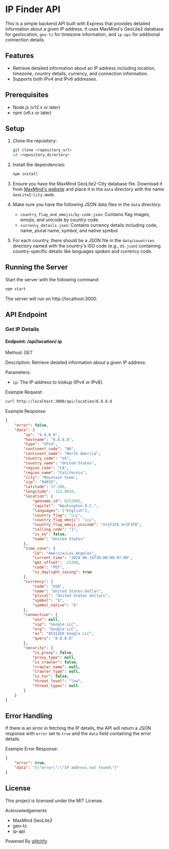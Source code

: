 # IP Finder API

This is a simple backend API built with Express that provides detailed information about a given IP address. It uses MaxMind's GeoLite2 database for geolocation, `geo-tz` for timezone information, and `ip-api` for additional connection details.

## Features

- Retrieve detailed information about an IP address including location, timezone, country details, currency, and connection information.
- Supports both IPv4 and IPv6 addresses.

## Prerequisites

- Node.js (v12.x or later)
- npm (v6.x or later)

## Setup

1. Clone the repository:

    ```sh
    git clone <repository_url>
    cd <repository_directory>
    ```

2. Install the dependencies:

    ```sh
    npm install
    ```

3. Ensure you have the MaxMind GeoLite2-City database file. Download it from [MaxMind's website](https://dev.maxmind.com/geoip/geoip2/geolite2/) and place it in the `data` directory with the name `GeoLite2-City.mmdb`.

4. Make sure you have the following JSON data files in the `data` directory:
    - `country_flag_and_emojis/by-code.json`: Contains flag images, emojis, and unicode by country code.
    - `currency_details.json`: Contains currency details including code, name, plural name, symbol, and native symbol.

5. For each country, there should be a JSON file in the `data/countries` directory named with the country's ISO code (e.g., `US.json`) containing country-specific details like languages spoken and currency code.

## Running the Server

Start the server with the following command:

```sh
npm start
```

The server will run on http://localhost:3000.

## API Endpoint
### Get IP Details
#### Endpoint: /api/location/:ip

Method: GET

Description: Retrieve detailed information about a given IP address.

Parameters:
- `ip`: The IP address to lookup (IPv4 or IPv6).

Example Request:

```sh
curl http://localhost:3000/api/location/8.8.8.8
```

Example Response:

```json
{
    "error": false,
    "data": {
        "ip": "8.8.8.8",
        "hostname": "8.8.8.8",
        "type": "IPv4",
        "continent_code": "NA",
        "continent_name": "North America",
        "country_code": "US",
        "country_name": "United States",
        "region_code": "CA",
        "region_name": "California",
        "city": "Mountain View",
        "zip": "94035",
        "latitude": 37.386,
        "longitude": -122.0838,
        "location": {
            "geoname_id": 6252001,
            "capital": "Washington D.C.",
            "languages": ["English"],
            "country_flag": "🇺🇸",
            "country_flag_emoji": "🇺🇸",
            "country_flag_emoji_unicode": "U+1F1FA U+1F1F8",
            "calling_code": "1",
            "is_eu": false,
            "name": "United States"
        },
        "time_zone": {
            "id": "America/Los_Angeles",
            "current_time": "2024-06-15T10:00:00-07:00",
            "gmt_offset": -25200,
            "code": "PDT",
            "is_daylight_saving": true
        },
        "currency": {
            "code": "USD",
            "name": "United States Dollar",
            "plural": "United States dollars",
            "symbol": "$",
            "symbol_native": "$"
        },
        "connection": {
            "asn": null,
            "isp": "Google LLC",
            "org": "Google LLC",
            "as": "AS15169 Google LLC",
            "query": "8.8.8.8"
        },
        "security": {
            "is_proxy": false,
            "proxy_type": null,
            "is_crawler": false,
            "crawler_name": null,
            "crawler_type": null,
            "is_tor": false,
            "threat_level": "low",
            "threat_types": null
        }
    }
}

```

## Error Handling

If there is an error in fetching the IP details, the API will return a JSON response with `error` set to `true` and the `data` field containing the error details.

Example Error Response:

```json
{
    "error": true,
    "data": "{\"error\":\"IP address not found\"}"
}

```

## License
This project is licensed under the MIT License.

Acknowledgements
- MaxMind GeoLite2
- geo-tz
- ip-api

Powered By [glitchfy](https://glitchfy.com)
